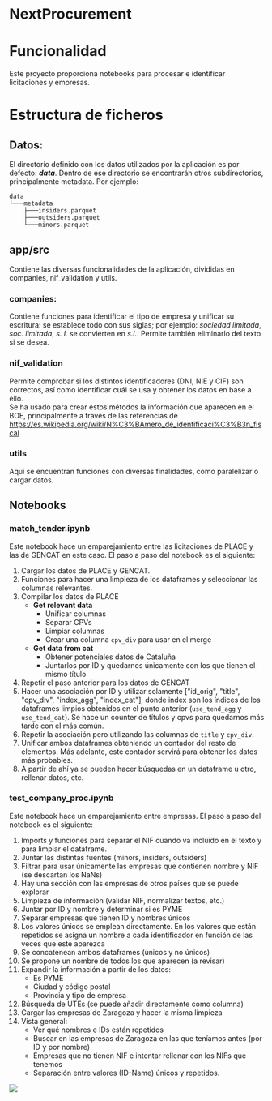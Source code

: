 # NextProcurement

# Funcionalidad
Este proyecto proporciona notebooks para procesar e identificar licitaciones y empresas.

# Estructura de ficheros
## Datos:
El directorio definido con los datos utilizados por la aplicación es por defecto: **_data_**. Dentro de ese directorio se encontrarán otros subdirectorios, principalmente metadata. Por ejemplo:
```
data
└───metadata
    ├───insiders.parquet
    ├───outsiders.parquet
    └───minors.parquet
```
## app/src
Contiene las diversas funcionalidades de la aplicación, divididas en companies, nif_validation y utils.

### companies:
Contiene funciones para identificar el tipo de empresa y unificar su escritura: se establece todo con sus siglas; por ejemplo: *sociedad limitada*, *soc. limitada*, *s. l.* se convierten en *s.l.*. Permite también eliminarlo del texto si se desea.

### nif_validation
Permite comprobar si los distintos identificadores (DNI, NIE y CIF) son correctos, así como identificar cuál se usa y obtener los datos en base a ello.\
Se ha usado para crear estos métodos la información que aparecen en el BOE, principalmente a través de las referencias de https://es.wikipedia.org/wiki/N%C3%BAmero_de_identificaci%C3%B3n_fiscal

### utils
Aquí se encuentran funciones con diversas finalidades, como paralelizar o cargar datos.

## Notebooks
### match_tender.ipynb
Este notebook hace un emparejamiento entre las licitaciones de PLACE y las de GENCAT en este caso. El paso a paso del notebook es el siguiente:
1. Cargar los datos de PLACE y GENCAT.
2. Funciones para hacer una limpieza de los dataframes y seleccionar las columnas relevantes.
3. Compilar los datos de PLACE
    - **Get relevant data**
        - Unificar columnas
        - Separar CPVs
        - Limpiar columnas
        - Crear una columna `cpv_div` para usar en el merge
    - **Get data from cat**
        - Obtener potenciales datos de Cataluña
        - Juntarlos por ID y quedarnos únicamente con los que tienen el mismo título
4. Repetir el paso anterior para los datos de GENCAT
5. Hacer una asociación por ID y utilizar solamente ["id_orig", "title", "cpv_div", "index_agg", "index_cat"], donde index son los índices de los dataframes limpios obtenidos en el punto anterior (`use_tend_agg` y `use_tend_cat`). Se hace un counter de títulos y cpvs para quedarnos más tarde con el más común.
6. Repetir la asociación pero utilizando las columnas de `title` y `cpv_div`.
7. Unificar ambos dataframes obteniendo un contador del resto de elementos. Más adelante, este contador servirá para obtener los datos más probables.
8. A partir de ahí ya se pueden hacer búsquedas en un dataframe u otro, rellenar datos, etc.

### test_company_proc.ipynb
Este notebook hace un emparejamiento entre empresas. El paso a paso del notebook es el siguiente:
1. Imports y funciones para separar el NIF cuando va incluido en el texto y para limpiar el dataframe.
2. Juntar las distintas fuentes (minors, insiders, outsiders)
3. Filtrar para usar únicamente las empresas que contienen nombre y NIF (se descartan los NaNs)
4. Hay una sección con las empresas de otros países que se puede explorar
5. Limpieza de información (validar NIF, normalizar textos, etc.)
6. Juntar por ID y nombre y determinar si es PYME
7. Separar empresas que tienen ID y nombres únicos
8. Los valores únicos se emplean directamente. En los valores que están repetidos se asigna un nombre a cada identificador en función de las veces que este aparezca
9. Se concatenean ambos dataframes (únicos y no únicos)
10. Se propone un nombre de todos los que aparecen (a revisar)
11. Expandir la información a partir de los datos:
    - Es PYME
    - Ciudad y código postal
    - Provincia y tipo de empresa
12. Búsqueda de UTEs (se puede añadir directamente como columna)
13. Cargar las empresas de Zaragoza y hacer la misma limpieza
14. Vista general:
    - Ver qué nombres e IDs están repetidos
    - Buscar en las empresas de Zaragoza en las que teníamos antes (por ID y por nombre)
    - Empresas que no tienen NIF e intentar rellenar con los NIFs que tenemos
    - Separación entre valores (ID-Name) únicos y repetidos.


[![](https://img.shields.io/badge/lang-en-red)](README.en.md)
